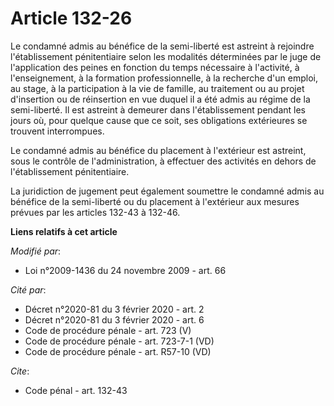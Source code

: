 # Article 132-26

Le condamné admis au bénéfice de la semi-liberté est astreint à rejoindre l'établissement pénitentiaire selon les modalités
déterminées par le juge de l'application des peines en fonction du temps nécessaire à l'activité, à l'enseignement, à la
formation professionnelle, à la recherche d'un emploi, au stage, à la participation à la vie de famille, au traitement ou au
projet d'insertion ou de réinsertion en vue duquel il a été admis au régime de la semi-liberté. Il est astreint à demeurer
dans l'établissement pendant les jours où, pour quelque cause que ce soit, ses obligations extérieures se trouvent
interrompues. 

Le condamné admis au bénéfice du placement à l'extérieur est astreint, sous le contrôle de l'administration, à effectuer des
activités en dehors de l'établissement pénitentiaire. 

La juridiction de jugement peut également soumettre le condamné admis au bénéfice de la semi-liberté ou du placement à
l'extérieur aux mesures prévues par les articles 132-43 à 132-46.

**Liens relatifs à cet article**

_Modifié par_:

  - Loi n°2009-1436 du 24 novembre 2009 - art. 66

_Cité par_:

  - Décret n°2020-81 du 3 février 2020 - art. 2
  - Décret n°2020-81 du 3 février 2020 - art. 6
  - Code de procédure pénale - art. 723 (V)
  - Code de procédure pénale - art. 723-7-1 (VD)
  - Code de procédure pénale - art. R57-10 (VD)

_Cite_:

  - Code pénal - art. 132-43
